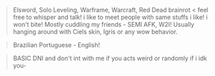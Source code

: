 > Elsword, Solo Leveling, Warframe, Warcraft, Red Dead brainrot <  feel free to whisper and talk! i like to meet people with same stuffs i like! i won't bite! 
Mostly cuddling my friends - SEMI AFK, W2I! Usually hanging around with Ciels skin, Igris or any wow behavior.
 
> Brazilian Portuguese - English! 

> BASIC DNI and don't int with me if you acts weird or randomly if i idk you-
